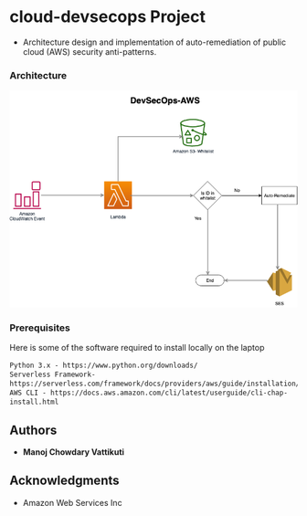 # cloud-devsecops Project
* Architecture design and implementation of auto-remediation of public cloud (AWS) security anti-patterns.

### Architecture 
![Devsecops-AWS](https://github.com/ManojVattikuti/cloud-devsecops/blob/master/AWS/AWS_Security/devsecops-aws.png)


### Prerequisites

Here is some of the software required to install locally on the laptop

```
Python 3.x - https://www.python.org/downloads/
Serverless Framework- https://serverless.com/framework/docs/providers/aws/guide/installation/
AWS CLI - https://docs.aws.amazon.com/cli/latest/userguide/cli-chap-install.html
```


## Authors

* **Manoj Chowdary Vattikuti**

## Acknowledgments

* Amazon Web Services Inc